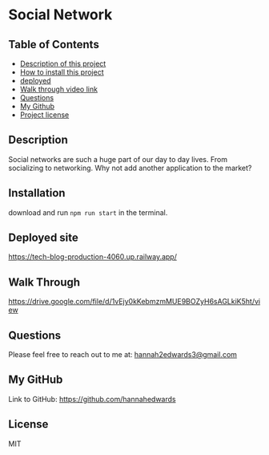 # Social Network
## Table of Contents
- [Description of this project](#Description)
- [How to install this project](#Installation)
- [deployed](#deployed)
- [Walk through video link](#walk-through)
- [Questions](#Email)
- [My Github](#GitHub)
- [Project license](#License)
## Description
Social networks are such a huge part of our day to day lives. From socializing to networking. Why not add another application to the market?
## Installation 
download and run `npm run start` in the terminal.
## Deployed site
https://tech-blog-production-4060.up.railway.app/
## Walk Through
https://drive.google.com/file/d/1vEjy0kKebmzmMUE9BOZyH6sAGLkiK5ht/view
## Questions
Please feel free to reach out to me at: hannah2edwards3@gmail.com
## My GitHub
Link to GitHub: https://github.com/hannahedwards
## License
MIT
